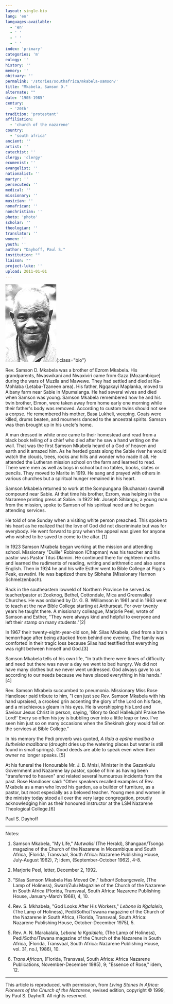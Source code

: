 ```yaml
---
layout: single-bio
lang: 'en'
languages-available:
  - 'en'
  - ' '
  - ' '
  - ' '
index: 'primary'
categories: 'm'
eulogy: ''
history: ''
memory: ''
obituary: ''
permalink: '/stories/southafrica/mkabela-samson/'
title: "Mkabela, Samson D."
alternate: ""
date: '1905-1985'
century:
  - '20th'
tradition: 'protestant'
affiliation:
  - 'church of the nazarene'
country:
  - 'south africa'
ancient: ''
artist: ''
catechist: ''
clergy: 'clergy'
ecumenist: ''
evangelist: ''
nationalist: ''
martyr: ''
persecuted: ''
medical: ''
missionary: ''
musician: ''
nonafrican: ''
nonchristian: ''
photo: 'photo'
scholar: ''
theologian: ''
translator: ''
women: ''
youth: ''
author: "Dayhoff, Paul S."
institution: ""
liaison: ""
project-luke: ''
upload: 2011-01-01
---
```


![Samson Mkabela](/images/bio-pics/southafrica/mkabela-samson/mkabela_samson.jpg){:class="bio"}

Rev. Samson D. Mkabela was a brother of Ezrom Mkabela. His grandparents, Nwaswikani and Nwaxiviri came from Gaza (Mozambique) during the wars of Muzila and Mawewe. They had settled and died at Ka-Mohlaba (Letaba-Tzaneen area). His father, Ngqakayi Maplanka, moved to Albany farm near Sabie in Mpumalanga. He had several wives and died when Samson was young. Samson Mkabela remembered how he and his twin brother, Elmon, were taken away from home early one morning while their father's body was removed. According to custom twins should not see a corpse. He remembered his mother, Basa Lukheli, weeping. Goats were killed, drums beaten, and mourners danced to the ancestral spirits.  Samson was then brought up in his uncle's home.

A man dressed in white once came to their homestead and read from a black book telling of a chief who died after he saw a hand writing on the wall. That was the first Samson Mkabela heard of a God of heaven and earth and it amazed him. As he herded goats along the Sabie river he would watch the clouds, trees, rocks and hills and wonder who made it all. He attended the Lutheran mission school on the farm and learned to read. There were men as well as boys in school but no tables, books, slates or pencils. They moved to Marite in 1919. He sang and prayed with others in various churches but a spiritual hunger remained in his heart.

Samson Mkabela returned to work at the Sompungana (Buchanan) sawmill compound near Sabie. At that time his brother, Ezrom, was helping in the Nazarene printing press at Sabie. In 1922 Mr. Joseph Sihlangu, a young man from the mission, spoke to Samson of his spiritual need and he began attending services.

He told of one Sunday when a visiting white person preached. This spoke to his heart as he realized that the love of God did not discriminate but was for everybody. He went forward to pray when the appeal was given for anyone who wished to be saved to come to the altar. [1]

In 1923 Samson Mkabela began working at the mission and attending school. Missionary "Dulile" Robinson (Chapman) was his teacher and his pastor was Pastor Titus Dlamini. He continued there for eighteen months and learned the rudiments of reading, writing and arithmetic and also some English. Then in 1924 he and his wife Esther went to Bible College at Pigg's Peak, eswatini. He was baptized there by Sibhaha (Missionary Harmon Schmelzenbach).

Back in the southeastern lowveld of Northern Province he served as teacher/pastor at Zoeknog, Bethel, Cottondale, Mica and Greenvalley Churches. He was ordained by Dr. G. B. Williamson in 1961 and in 1963 went to teach at the new Bible College starting at Arthurseat. For over twenty years he taught there. A missionary colleague, Marjorie Peel, wrote of Samson and Esther, "They were always kind and helpful to everyone and left their stamp on many students."[2]

In 1967 their twenty-eight-year-old son, Mr. Silas Mkabela, died from a brain hemorrhage after being attacked from behind one evening. The family was comforted in their tragic loss because Silas had testified that everything was right between himself and God.[3]

Samson Mkabela tells of his own life, "In truth there were times of difficulty and need but there was never a day we went to bed hungry.  We did not have many clothes but we never went undressed. God always gave to us according to our needs because we have placed everything in his hands."[4]

Rev. Samson Mkabela succumbed to pneumonia. Missionary Miss Rose Handloser paid tribute to him, "I can just see Rev. Samson Mkabela with his hand upraised, a crooked grin accenting the glory of the Lord on his face, and a mischievous gleam in his eyes. He is worshipping his Lord and Saviour Jesus Christ in person, saying, 'Glory to God! Hallelujah! Praise the Lord!'  Every so often his joy is bubbling over into a little leap or two. I've seen him just so on many occasions when the Shekinah glory would fall on the services at Bible College."

In his memory the Pedi proverb was quoted, *A tlala a epšha madiba a šuthelela madibana* (drought dries up the watering places but water is still found in small springs). Good deeds are able to speak even when their owner no longer speaks. [5]

At his funeral the Honourable Mr. J. B. Mnisi, Minister in the Gazankulu Government and Nazarene lay pastor, spoke of him as having been "transferred to heaven" and related several humourous incidents from the past. Rose Handloser said: "Other speakers recalled examples of Rev. Mkabela as a man who loved his garden, as a builder of furniture, as a pastor, but most especially as a beloved teacher. Young men and women in the ministry today stood all over the very large congregation, proudly acknowledging him as their honoured instructor at the LSM Nazarene Theological College.[6]

Paul S. Dayhoff

---

Notes:

1.  Samson Mkabela, "My Life," *Mutwalisi* (The Herald), Shangaan/Tsonga magazine of the Church of the Nazarene in Mozambique and South Africa, (Florida, Transvaal, South Africa: Nazarene Publishing House, July-August 1962), 7; idem, (September-October 1962), 4-8.

2. Marjorie Peel, letter, December 2, 1992.

3.  "Silas Samson Mkabela Has Moved On," *Isibani Sobungcwele,*  (The Lamp of Holiness),  Swazi/Zulu Magazine of the Church of the Nazarene in South Africa  (Florida, Transvaal, South Africa: Nazarene Publishing House, January-March 1968),  4, 10.

4.  Rev. S. Mkhabela, "God Looks After His Workers," *Lebone la Kgalalelo,* (The Lamp of Holiness), Pedi/Sotho/Tswana magazine of the Church of the Nazarene in South Africa, (Florida, Transvaal, South Africa: Nazarene Publishing House, October-December 1975), 5.

5.  Rev. A. N. Marakalala, *Lebone la Kgalalelo,* (The Lamp of Holiness), Pedi/Sotho/Tswana magazine of the Church of the Nazarene in South Africa, (Florida, Transvaal, South Africa: Nazarene Publishing House, vol. 31, no.l, 1986), 10.

6.  *Trans African,* (Florida, Transvaal, South Africa: Africa Nazarene Publications, November-December 1985), 9; "Essence of Rose," idem, 12.

---

This article is reproduced, with permission, from *Living Stones In Africa: Pioneers of the Church of the Nazarene*, revised edition, copyright &copy; 1999, by Paul S. Dayhoff.  All rights reserved.
